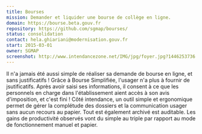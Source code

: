 ```yaml
---
title: Bourses
mission: Demander et liquider une bourse de collège en ligne.
domain: https://bourse.beta.gouv.fr
repository: https://github.com/sgmap/bourses/
status: consolidation
contact: hela.ghiariani@modernisation.gouv.fr
start: 2015-03-01
owner: SGMAP
screenshot: http://www.intendancezone.net/IMG/jpg/foyer.jpg?1446253736
---
```


Il n'a jamais été aussi simple de réaliser sa demande de bourse en ligne, et sans justificatifs ! Grâce à Bourse Simplifiée, l'usager n'a plus à fournir de jsutificatifs. Après avoir saisi ses informations, il consent à ce que les personnels en charge dans l'établissement aient accès à son avis d'imposition, et c'est fini !
Côté intendance, un outil simple et ergonomique permet de gérer  la complétude des dossiers et la communication usager sans aucun recours au papier. Tout est également archivé est auditable. Les gains de productivité observés vont du simple au triple par rapport au mode de fonctionnement manuel et papier.
